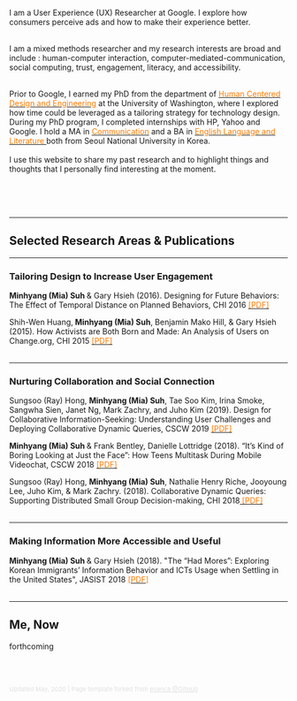 <p>   
<br><br><br>
I am a User Experience (UX) Researcher at Google. I explore how consumers perceive ads and how to make their experience better. <br><br>

I am a mixed methods researcher and my research interests are broad and include : human-computer interaction, computer-mediated-communication, social computing, trust, engagement, literacy, and accessibility.<br><br> 

Prior to Google, I earned my PhD from the department of <a href="https://www.hcde.washington.edu/"><font color = "#ff7b00">Human Centered Design and Engineering</font></a> at the University of Washington, where I explored how time could be leveraged as a tailoring strategy for technology design. During my PhD program, I completed internships with HP, Yahoo and Google. I hold a MA in <a href="http://communication.snu.ac.kr/?lang=en"><font color = "#ff7b00">Communication</font></a> and a BA in <a href="http://eenglish.snu.ac.kr/index_eng.htm"><font color = "#ff7b00">English Language and Literature </font></a>both from Seoul National University in Korea. 
<br><br>
I use this website to share my past research and to highlight things and thoughts that I personally find interesting at the moment. </p><br><br><br> 




---

## Selected Research Areas & Publications  

---

### Tailoring Design to Increase User Engagement
<b>Minhyang (Mia) Suh </b>& Gary Hsieh (2016). Designing for Future Behaviors: The Effect of Temporal Distance on Planned Behaviors, CHI 2016 <a href="https://bananacoffeerain.github.io/pdf/Chi2016.pdf"><font color = "#ff7b00">[PDF]</font></a><br>

Shih-Wen Huang,<b> Minhyang (Mia) Suh</b>, Benjamin Mako Hill, & Gary Hsieh (2015). How Activists are Both Born and Made: An Analysis of Users on Change.org, CHI 2015 <a href="
https://bananacoffeerain.github.io/pdf/chi2015.pdf"><font color = "#ff7b00">[PDF]</font></a><br><br>


---

###  Nurturing Collaboration and Social Connection     

Sungsoo (Ray) Hong, <b>Minhyang (Mia) Suh</b>, Tae Soo Kim, Irina Smoke, Sangwha Sien, Janet Ng, Mark Zachry, and Juho Kim (2019). Design for Collaborative Information-Seeking: Understanding User Challenges and Deploying Collaborative Dynamic Queries, CSCW 2019 <a href="https://bananacoffeerain.github.io/pdf/cscw2019.pdf"><font color = "#ff7b00">[PDF]</font></a>


<b>Minhyang (Mia) Suh </b>& Frank Bentley, Danielle Lottridge (2018). “It’s Kind of Boring Looking at Just the Face”: How Teens Multitask During Mobile Videochat, CSCW 2018 <a href="https://bananacoffeerain.github.io/pdf/Teens_CSCW2018.pdf"><font color = "#ff7b00">[PDF]</font></a>


Sungsoo (Ray) Hong, <b>Minhyang (Mia) Suh</b>, Nathalie Henry Riche, Jooyoung Lee, Juho Kim, & Mark Zachry. (2018). Collaborative Dynamic Queries: Supporting Distributed Small Group Decision-making, CHI 2018<a href="https://bananacoffeerain.github.io/pdf/chi2018.pdf"><font color = "#ff7b00"> [PDF]</font></a> <br><br>


---
### Making Information More Accessible and Useful 

<b>Minhyang (Mia) Suh </b>& Gary Hsieh (2018). "The “Had Mores”: Exploring Korean Immigrants’ Information Behavior and ICTs Usage when Settling in the United States", JASIST 2018 <a href="https://bananacoffeerain.github.io/pdf/Korean_JASIST2018.PDF"><font color = "#ff7b00"> [PDF]</font></a><br><br>



---
## Me, Now 
forthcoming

<!-- - <a href="http://bananacoffeerain.github.io/readings"><font color = "#ff7b00"> Reading </font></a>
- <a href="http://bananacoffeerain.github.io/cooking"><font color = "#ff7b00"> Cooking </font></a>
- <a href="http://bananacoffeerain.github.io/traveling"><font color = "#ff7b00"> Traveling </font></a>-->
 
<br><br>





<p style="font-size:11px;color:rgb(224,224,224)">
Updated May, 2020 | Page template forked from <a href="https://github.com/evanca/quick-portfolio" style="color: rgb(224,224,224)">evanca @GitHub</a></p>
<!-- Remove above link if you don't want to attibute -->
